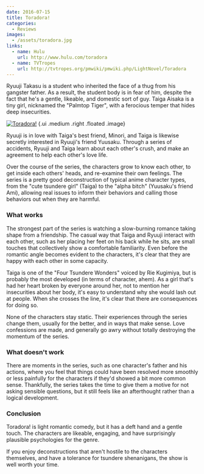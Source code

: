 ```yaml
---
date: 2016-07-15
title: Toradora!
categories:
  - Reviews
images:
  - /assets/toradora.jpg
links:
  - name: Hulu
    url: http://www.hulu.com/toradora
  - name: TVTropes
    url: http://tvtropes.org/pmwiki/pmwiki.php/LightNovel/Toradora
---
```


Ryuuji Takasu is a student who inherited the face of a thug from his gangster father.
As a result, the student body is in fear of him,
despite the fact that he's a gentle, likeable, and domestic sort of guy.
Taiga Aisaka is a tiny girl, nicknamed the "Palmtop Tiger",
with a ferocious temper that hides deep insecurities.

<!-- more -->

[![Toradora!](/assets/review/toradora.jpg)](/assets/review/toradora.jpg) {.ui .medium .right .floated .image}

Ryuuji is in love with Taiga's best friend, Minori,
and Taiga is likewise secretly interested in Ryuuji's friend Yuusaku.
Through a series of accidents, Ryuuji and Taiga learn about each other's crush,
and make an agreement to help each other's love life.

Over the course of the series,
the characters grow to know each other,
to get inside each others' heads,
and re-examine their own feelings.
The series is a pretty good deconstruction
of typical anime character types,
from the "cute tsundere girl" (Taiga)
to the "alpha bitch" (Yuusaku's friend Ami),
allowing real issues to inform their behaviors
and calling those behaviors out when they are harmful.

### What works

The strongest part of the series is watching a slow-burning romance
taking shape from a friendship.
The casual way that Taiga and Ryuuji interact with each other,
such as her placing her feet on his back while he sits,
are small touches that collectively show a comfortable familiarity.
Even before the romantic angle becomes evident to the characters,
it's clear that they are happy with each other in some capacity.

Taiga is one of the "Four Tsundere Wonders" voiced by Rie Kugimiya,
but is probably the most developed (in terms of character, ahem).
As a girl that's had her heart broken by everyone around her,
not to mention her insecurities about her body,
it's easy to understand why she would lash out at people.
When she crosses the line, it's clear that there are consequences for doing so.

None of the characters stay static.
Their experiences through the series change them, usually for the better,
and in ways that make sense.
Love confessions are made, and generally go awry
without totally destroying the momentum of the series.

### What doesn't work

There are moments in the series,
such as one character's father and his actions,
where you feel that things could have been resolved
more smoothly or less painfully for the characters
if they'd showed a bit more common sense.
Thankfully, the series takes the time to give them a motive
for not asking sensible questions, but it still feels
like an afterthought rather than a logical development.


### Conclusion

Toradora! is light romantic comedy,
but it has a deft hand and a gentle touch.
The characters are likeable, engaging,
and have surprisingly plausible psychologies
for the genre.

If you enjoy deconstructions that aren't
hostile to the characters themselves,
and have a tolerance for tsundere shenanigans,
the show is well worth your time.
